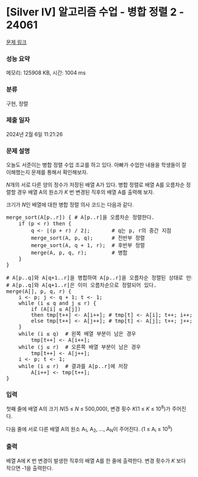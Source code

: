 # [Silver IV] 알고리즘 수업 - 병합 정렬 2 - 24061 

[문제 링크](https://www.acmicpc.net/problem/24061) 

### 성능 요약

메모리: 125908 KB, 시간: 1004 ms

### 분류

구현, 정렬

### 제출 일자

2024년 2월 6일 11:21:26

### 문제 설명

<p>오늘도 서준이는 병합 정렬 수업 조교를 하고 있다. 아빠가 수업한 내용을 학생들이 잘 이해했는지 문제를 통해서 확인해보자.</p>

<p><em>N</em>개의 서로 다른 양의 정수가 저장된 배열 A가 있다. 병합 정렬로 배열 A를 오름차순 정렬할 경우 배열 A의 원소가 <em>K </em>번 변경된 직후의 배열 A를 출력해 보자.</p>

<p>크기가 <em>N</em>인 배열에 대한 병합 정렬 의사 코드는 다음과 같다.</p>

<pre>merge_sort(A[p..r]) { # A[p..r]을 오름차순 정렬한다.
    if (p < r) then {
        q <- ⌊(p + r) / 2⌋;       # q는 p, r의 중간 지점
        merge_sort(A, p, q);      # 전반부 정렬
        merge_sort(A, q + 1, r);  # 후반부 정렬
        merge(A, p, q, r);        # 병합
    }
}

# A[p..q]와 A[q+1..r]을 병합하여 A[p..r]을 오름차순 정렬된 상태로 만든다.
# A[p..q]와 A[q+1..r]은 이미 오름차순으로 정렬되어 있다.
merge(A[], p, q, r) {
    i <- p; j <- q + 1; t <- 1;
    while (i ≤ q and j ≤ r) {
        if (A[i] ≤ A[j])
        then tmp[t++] <- A[i++]; # tmp[t] <- A[i]; t++; i++;
        else tmp[t++] <- A[j++]; # tmp[t] <- A[j]; t++; j++;
    }
    while (i ≤ q)  # 왼쪽 배열 부분이 남은 경우
        tmp[t++] <- A[i++];
    while (j ≤ r)  # 오른쪽 배열 부분이 남은 경우
        tmp[t++] <- A[j++];
    i <- p; t <- 1;
    while (i ≤ r)  # 결과를 A[p..r]에 저장
        A[i++] <- tmp[t++]; 
}</pre>

### 입력 

 <p>첫째 줄에 배열 A의 크기 <em>N</em>(5 ≤ <em>N</em> ≤ 500,000), 변경 횟수 <em>K</em>(1 ≤ <em>K</em> ≤ 10<sup>8</sup>)가 주어진다.</p>

<p>다음 줄에 서로 다른 배열 A의 원소 A<sub>1</sub>, A<sub>2</sub>, ..., A<sub>N</sub>이 주어진다. (1 ≤ A<sub>i</sub> ≤ 10<sup>9</sup>)</p>

### 출력 

 <p>배열 A에 <em>K </em>번 변경이 발생한 직후의 배열 A를 한 줄에 출력한다. 변경 횟수가 <em>K </em>보다 작으면 -1을 출력한다.</p>


